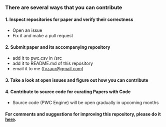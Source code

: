### There are several ways that you can contribute   

#### 1. Inspect repositories for paper and verify their correctness
- Open an issue
- Fix it and make a pull request

#### 2. Submit paper and its accompanying repository
 - add it to pwc.csv in /src
 - add it to README.md of this repository
 - email it to me (fvzaur@gmail.com)

#### 3. Take a look at open issues and figure out how you can contribute
#### 4. Contribute to source code for curating Papers with Code
 - Source code (PWC Engine) will be open gradually in upcoming months

#### For comments and suggestions for improving this repository, please do it [here](https://github.com/zziz/pwc/issues/1).  
